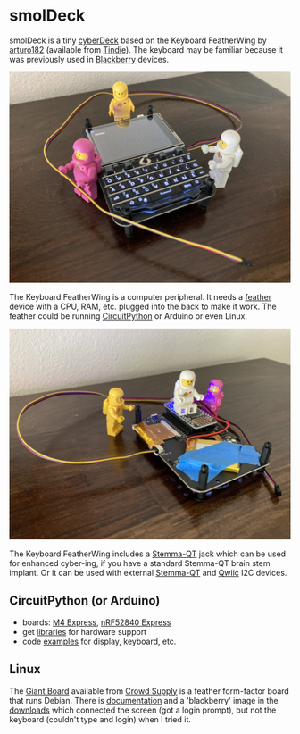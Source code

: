 # smolDeck

smolDeck is a tiny [cyberDeck](https://www.reddit.com/r/cyberDeck/) based on the Keyboard FeatherWing by [arturo182](https://github.com/arturo182) (available from [Tindie](https://www.tindie.com/products/arturo182/keyboard-featherwing-qwerty-keyboard-26-lcd/)). The keyboard may be familiar because it was previously used in [Blackberry](https://github.com/arturo182/BBQ10KBD) devices.

![smolDeck front](images/smolDeck-front.jpg)

The Keyboard FeatherWing is a computer peripheral.  It needs a [feather](https://www.adafruit.com/feather) device with a CPU, RAM, etc. plugged into the back to make it work. The feather could be running [CircuitPython](https://circuitpython.org/) or Arduino or even Linux.

![smolDeck back](images/smolDeck-back.jpg)

The Keyboard FeatherWing includes a [Stemma-QT](https://learn.adafruit.com/introducing-adafruit-stemma-qt/what-is-stemma-qt) jack which can be used for enhanced cyber-ing, if you have a standard Stemma-QT brain stem implant. Or it can be used with external [Stemma-QT](https://www.adafruit.com/category/1005) and [Qwiic](https://www.sparkfun.com/qwiic) I2C devices.

## CircuitPython (or Arduino)

* boards: [M4 Express](https://www.adafruit.com/product/3857), [nRF52840 Express](https://www.adafruit.com/product/4062)
* get [libraries](https://github.com/arturo182/keyboard_featherwing_sw/tree/master/circuitpython) for hardware support
* code [examples](https://www.solder.party/docs/keyboard-featherwing/examples/) for display, keyboard, etc.

## Linux

The [Giant Board](https://groboards.com/giant-board) available from [Crowd Supply](https://www.crowdsupply.com/groboards/giant-board) is a feather form-factor board that runs Debian. There is [documentation](https://groboards.com/docs) and a 'blackberry' image in the [downloads](http://downloads.groboards.com) which connected the screen (got a login prompt), but not the keyboard (couldn't type and login) when I tried it. 

